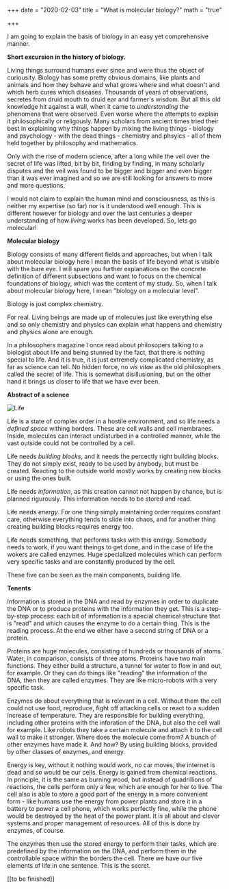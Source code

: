 +++
date = "2020-02-03"
title = "What is molecular biology?"
math = "true"

+++

I am going to explain the basis of biology in an easy yet comprehensive manner.

**Short excursion in the history of biology.**

Living things surround humans ever since and were thus the object of curiousity. Biology has some pretty obvious domains, like plants and animals and how they behave and what grows where and what doesn't and which herb cures which diseases. Thousands of years of observations, secretes from druid mouth to druid ear and farmer's wisdom. But all this old knowledge hit against a wall, when it came to _understanding_ the phenomena that were observed. Even worse where the attempts to explain it philosophically or religously. Many scholars from ancient times tried their best in explaining why things happen by mixing the living things - biology and psychology - with the dead things - chemistry and phsyics - all of them held together by philosophy and mathematics.

Only with the rise of modern science, after a long while the veil over the secret of life was lifted, bit by bit, finding by finding, in many scholarly disputes and the veil was found to be bigger and bigger and even bigger than it was ever imagined and so we are still looking for answers to more and more questions.

I would not claim to explain the human mind and consciousness, as this is neither my expertise (so far) nor is it understood well enough. This is different however for biology and over the last centuries a deeper understanding of how *living* works has been developed. So, lets go molecular!

**Molecular biology**

Biology consists of many different fields and approaches, but when I talk about molecular biology here I mean the basis of life beyond what is visible with the bare eye. I will spare you further explanations on the concrete definition of different subsections and want to focus on the chemical foundations of biology, which was the content of my study. So, when I talk about molecular biology here, I mean "biology on a molecular level".

Biology is just complex chemistry.

For real. Living beings are made up of molecules just like everything else and so only chemistry and physics can explain what happens and chemistry and physics alone are enough.

In a philosophers magazine I once read about philosopers talking to a biologist about life and being stunned by the fact, that there is nothing special to life. And it is true, it is just extremely complicated chemistry, as far as science can tell. No hidden force, no *vis vitae* as the old philosophers called the secret of life. This is somewhat disillusioning, but on the other hand it brings us closer to life that we have ever been.

**Abstract of a science**

![Life](/life2.png)

Life is a state of complex order in a hostile environment, and so life needs a *defined space* withing borders. These are cell walls and cell membranes. Inside, molecules can interact undisturbed in a controlled manner, while the vast outside could not be controlled by a cell.

Life needs *building blocks*, and it needs the percectly right building blocks. They do not simply exist, ready to be used by anybody, but must be created. Reacting to the outside world mostly works by creating new blocks or using the ones built. 

Life needs *information*, as this creation cannot not happen by chance, but is planned rigurously. This information needs to be stored and read.

Life needs *energy*. For one thing simply maintaining order requires constant care, otherwise everything tends to slide into chaos, and for another thing creating building blocks requires energy too.

Life needs something, that performs tasks with this energy. Somebody needs to work, if you want theings to get done, and in the case of life the wokers are called enzymes. Huge specialized molecules which can perform very specific tasks and are constantly produced by the cell.

These five can be seen as the main components, building life.

**Tenents**

Information is stored in the DNA and read by enzymes in order to duplicate the DNA or to produce proteins with the information they get. This is a step-by-step process: each bit of information is a special chemical structure that is "read" and which causes the enzyme to do a certain thing. This is the reading process. At the end we either have a second string of DNA or a protein.

Proteins are huge molecules, consisting of hundreds or thousands of atoms. Water, in comparison, consists of three atoms. Proteins have two main functions. They either build a structure, a tunnel for water to flow in and out, for example. Or they can *do* things like "reading" the information of the DNA, then they are called enzymes. They are like micro-robots with a very specific task.

Enzymes do about everything that is relevant in a cell. Without them the cell could not use food, reproduce, fight off attacking cells or react to a sudden increase of temperature. They are responsible for building everything, including other proteins with the inforation of the DNA, but also the cell wall for example. Like robots they take a certain molecule and attach it to the cell wall to make it stronger. Where does the molecule come from? A bunch of other enzymes have made it. And how? By using building blocks, provided by other classes of enzymes, and energy.

Energy is key, without it nothing would work, no car moves, the internet is dead and so would be our cells. Energy is gained from chemical reactions. In principle, it is the same as burning wood, but instead of quadrillions of reactions, the cells perform only a few, which are enough for her to live. The cell also is able to store a good part of the energy in a more convenient form - like humans use the energy from power plants and store it in a battery to power a cell phone, which works perfectly fine, while the phone would be destroyed by the heat of the power plant. It is all about and clever systems and proper management of resources. All of this is done by enzymes, of course.

The enzymes then use the stored energy to perform their tasks, which are predefined by the information on the DNA, and perform them in the controllable space within the borders the cell. There we have our five elements of life in one sentence. This is the secret.



[[to be finished]]